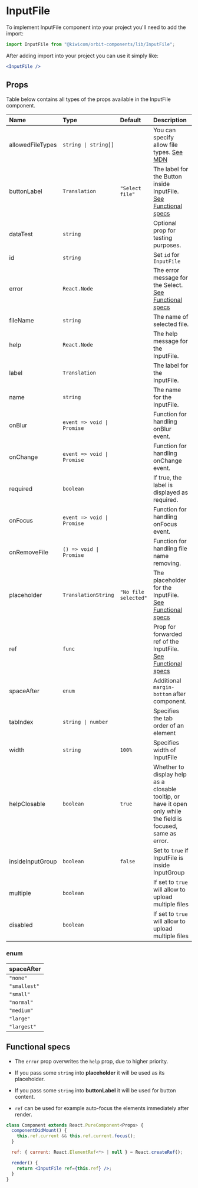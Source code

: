 # InputFile

To implement InputFile component into your project you'll need to add the import:

```jsx
import InputFile from "@kiwicom/orbit-components/lib/InputFile";
```

After adding import into your project you can use it simply like:

```jsx
<InputFile />
```

## Props

Table below contains all types of the props available in the InputFile component.

| Name             | Type                       | Default              | Description                                                                                                                                   |
| :--------------- | :------------------------- | :------------------- | :-------------------------------------------------------------------------------------------------------------------------------------------- |
| allowedFileTypes | `string \| string[]`       |                      | You can specify allow file types. [See MDN](https://developer.mozilla.org/en-US/docs/Web/HTML/Element/input/file#Unique_file_type_specifiers) |
| buttonLabel      | `Translation`              | `"Select file"`      | The label for the Button inside InputFile. [See Functional specs](#functional-specs)                                                          |
| dataTest         | `string`                   |                      | Optional prop for testing purposes.                                                                                                           |
| id               | `string`                   |                      | Set `id` for `InputFile`                                                                                                                      |
| error            | `React.Node`               |                      | The error message for the Select. [See Functional specs](#functional-specs)                                                                   |
| fileName         | `string`                   |                      | The name of selected file.                                                                                                                    |
| help             | `React.Node`               |                      | The help message for the InputFile.                                                                                                           |
| label            | `Translation`              |                      | The label for the InputFile.                                                                                                                  |
| name             | `string`                   |                      | The name for the InputFile.                                                                                                                   |
| onBlur           | `event => void \| Promise` |                      | Function for handling onBlur event.                                                                                                           |
| onChange         | `event => void \| Promise` |                      | Function for handling onChange event.                                                                                                         |
| required         | `boolean`                  |                      | If true, the label is displayed as required.                                                                                                  |
| onFocus          | `event => void \| Promise` |                      | Function for handling onFocus event.                                                                                                          |
| onRemoveFile     | `() => void \| Promise`    |                      | Function for handling file name removing.                                                                                                     |
| placeholder      | `TranslationString`        | `"No file selected"` | The placeholder for the InputFile. [See Functional specs](#functional-specs)                                                                  |
| ref              | `func`                     |                      | Prop for forwarded ref of the InputFile. [See Functional specs](#functional-specs)                                                            |
| spaceAfter       | `enum`                     |                      | Additional `margin-bottom` after component.                                                                                                   |
| tabIndex         | `string \| number`         |                      | Specifies the tab order of an element                                                                                                         |
| width            | `string`                   | `100%`               | Specifies width of InputFile                                                                                                                  |
| helpClosable     | `boolean`                  | `true`               | Whether to display help as a closable tooltip, or have it open only while the field is focused, same as error.                                |
| insideInputGroup | `boolean`                  | `false`              | Set to `true` if InputFile is inside InputGroup                                                                                               |
| multiple         | `boolean`                  |                      | If set to `true` will allow to upload multiple files                                                                                          |
| disabled         | `boolean`                  |                      | If set to `true` will allow to upload multiple files                                                                                          |

### enum

| spaceAfter   |
| :----------- |
| `"none"`     |
| `"smallest"` |
| `"small"`    |
| `"normal"`   |
| `"medium"`   |
| `"large"`    |
| `"largest"`  |

## Functional specs

- The `error` prop overwrites the `help` prop, due to higher priority.

- If you pass some `string` into **placeholder** it will be used as its placeholder.

- If you pass some `string` into **buttonLabel** it will be used for button content.

- `ref` can be used for example auto-focus the elements immediately after render.

```jsx
class Component extends React.PureComponent<Props> {
  componentDidMount() {
    this.ref.current && this.ref.current.focus();
  }

  ref: { current: React.ElementRef<*> | null } = React.createRef();

  render() {
    return <InputFile ref={this.ref} />;
  }
}
```

